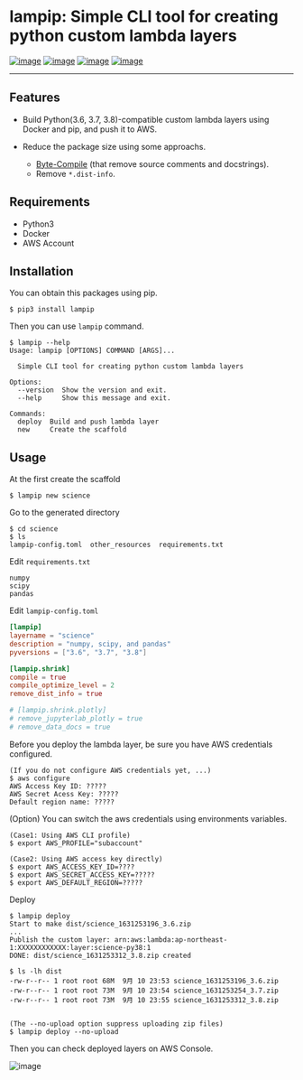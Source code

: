 # lampip: Simple CLI tool for creating python custom lambda layers

[![image](https://img.shields.io/pypi/l/lampip)](https://python.org/pypi/lampip)
[![image](https://img.shields.io/pypi/v/lampip)](https://python.org/pypi/lampip)
[![image](https://img.shields.io/pypi/pyversions/lampip)](https://python.org/pypi/lampip)
[![image](https://github.com/hayashiya18/lampip/actions/workflows/pytest.yml/badge.svg)](https://github.com/hayashiya18/lampip/actions/workflows/pytest.yml)

---

## Features

- Build Python(3.6, 3.7, 3.8)-compatible custom lambda layers using Docker and pip, and push it to AWS.

- Reduce the package size using some approachs.
  - [Byte-Compile](https://docs.python.org/3.8/library/compileall.html) (that remove source comments and docstrings).
  - Remove `*.dist-info`.

## Requirements

- Python3
- Docker
- AWS Account

## Installation

You can obtain this packages using pip.

```console
$ pip3 install lampip
```

Then you can use `lampip` command.

```console
$ lampip --help
Usage: lampip [OPTIONS] COMMAND [ARGS]...

  Simple CLI tool for creating python custom lambda layers

Options:
  --version  Show the version and exit.
  --help     Show this message and exit.

Commands:
  deploy  Build and push lambda layer
  new     Create the scaffold

```

## Usage

At the first create the scaffold

```console
$ lampip new science
```

Go to the generated directory

```console
$ cd science
$ ls
lampip-config.toml  other_resources  requirements.txt
```

Edit `requirements.txt`

```text
numpy
scipy
pandas
```

Edit `lampip-config.toml`

```toml
[lampip]
layername = "science"
description = "numpy, scipy, and pandas"
pyversions = ["3.6", "3.7", "3.8"]

[lampip.shrink]
compile = true
compile_optimize_level = 2
remove_dist_info = true

# [lampip.shrink.plotly]
# remove_jupyterlab_plotly = true
# remove_data_docs = true
```

Before you deploy the lambda layer, be sure you have AWS credentials configured.

```console
(If you do not configure AWS credentials yet, ...)
$ aws configure
AWS Access Key ID: ?????
AWS Secret Acess Key: ?????
Default region name: ?????
```

(Option) You can switch the aws credentials using environments variables.

```console
(Case1: Using AWS CLI profile)
$ export AWS_PROFILE="subaccount"

(Case2: Using AWS access key directly)
$ export AWS_ACCESS_KEY_ID=????
$ export AWS_SECRET_ACCESS_KEY=?????
$ export AWS_DEFAULT_REGION=?????
```

Deploy

```console
$ lampip deploy
Start to make dist/science_1631253196_3.6.zip
...
Publish the custom layer: arn:aws:lambda:ap-northeast-1:XXXXXXXXXXXX:layer:science-py38:1
DONE: dist/science_1631253312_3.8.zip created

$ ls -lh dist
-rw-r--r-- 1 root root 68M  9月 10 23:53 science_1631253196_3.6.zip
-rw-r--r-- 1 root root 73M  9月 10 23:54 science_1631253254_3.7.zip
-rw-r--r-- 1 root root 73M  9月 10 23:55 science_1631253312_3.8.zip


(The --no-upload option suppress uploading zip files)
$ lampip deploy --no-upload
```

Then you can check deployed layers on AWS Console.

![image](./assets/lambda_console.webp)

